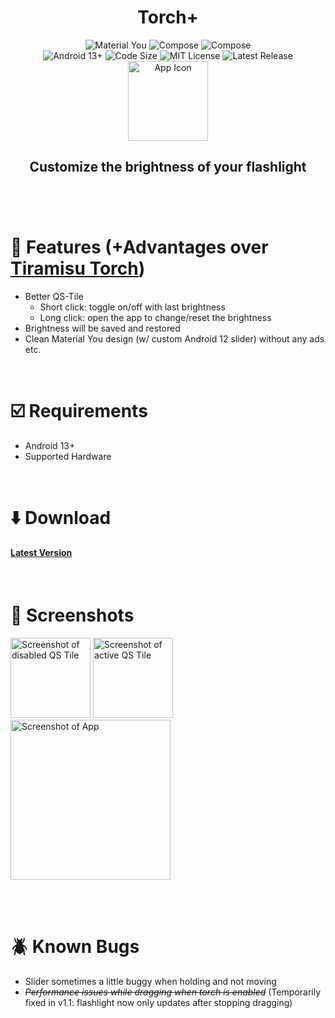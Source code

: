 <div align="center">
    <h1>Torch+</h1>
    <img src="https://img.shields.io/badge/Material%20You-efc6bf?style=flat&logo=material%20design&logoColor=black" alt="Material You">
    <img src="https://img.shields.io/badge/Kotlin-af26f2?logo=kotlin&style=flat&logoColor=white" alt="Compose">
    <img src="https://img.shields.io/badge/Jetpack%20Compose-4285F4?logo=jetpack%20compose&style=flat&logoColor=white" alt="Compose">
    <br/>
    <img src="https://img.shields.io/badge/Android->=13-3DDC84?logo=android" alt="Android 13+">
    <img src="https://img.shields.io/github/languages/code-size/bennett-sh/torchplus" alt="Code Size">
    <img src="https://img.shields.io/badge/license-MIT-green" alt="MIT License">
    <img src="https://img.shields.io/github/v/release/bennett-sh/torchplus" alt="Latest Release"><br/>
    <img src="https://user-images.githubusercontent.com/110846042/184550369-008500ee-8802-43ec-9b2a-87bdd5363997.png" alt="App Icon" width=128>
<h2>Customize the brightness of your flashlight<br/><br/></h2>
</div><br/>

<h1>🧩 Features (+Advantages over <a href="https://github.com/takusan23/AndroidTiramisuTorch">Tiramisu Torch</a>)</h1>

- Better QS-Tile
    - Short click: toggle on/off with last brightness
    - Long click: open the app to change/reset the brightness
- Brightness will be saved and restored
- Clean Material You design (w/ custom Android 12 slider) without any ads etc.

<br/><h1>☑️ Requirements</h1>

- Android 13+
- Supported Hardware

<br/><h1>⬇️ Download</h1>

#### [<span color="#00a6ed"> Latest Version</span>](https://github.com/bennett-sh/TorchPlus/releases/latest)

<br/><h1>📱 Screenshots</h1>

    
<div>
    <div>
        <img alt="Screenshot of disabled QS Tile" src="https://user-images.githubusercontent.com/110846042/184551822-0e510d09-0b8d-47cd-9091-42014f234167.png" width="128">
        <img alt="Screenshot of active QS Tile" src="https://user-images.githubusercontent.com/110846042/184551823-f7f28a42-7363-4248-aa2f-b76c706717be.png" width="128">
    </div>
    <img alt="Screenshot of App" src="https://user-images.githubusercontent.com/110846042/184551587-12c38663-dfb5-4e15-a8fa-206bfc6ecde4.png" width=256><br/>
</div>

<br/><br/>
<h1>🪲 Known Bugs</h1>

- Slider sometimes a little buggy when holding and not moving
- ~~*Performance issues while dragging when torch is enabled*~~ (Temporarily fixed in v1.1: flashlight now only updates after stopping dragging)

